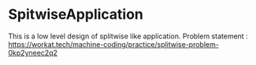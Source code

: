 # SpitwiseApplication
This is a low level design of splitwise like application.
Problem statement : https://workat.tech/machine-coding/practice/splitwise-problem-0kp2yneec2q2
